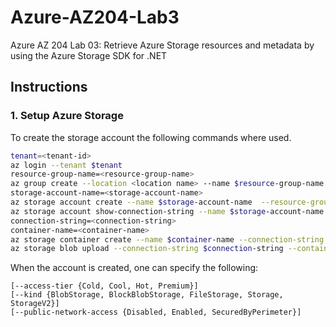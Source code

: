# Azure-AZ204-Lab3
Azure AZ 204 Lab 03: Retrieve Azure Storage resources and metadata by using the Azure Storage SDK for .NET

## Instructions

### 1. Setup Azure Storage

To create the storage account the following commands where used.

```bash
tenant=<tenant-id>
az login --tenant $tenant
resource-group-name=<resource-group-name>
az group create --location <location name> --name $resource-group-name
storage-account-name=<storage-account-name>
az storage account create --name $storage-account-name  --resource-group <resource group name> --sku Standard_LRS
az storage account show-connection-string --name $storage-account-name -g <resource group name>
connection-string=<connection-string>
container-name=<container-name>
az storage container create --name $container-name --connection-string $connection-string --resource-group $resource-group-name
az storage blob upload --connection-string $connection-string --container-name $container-name --file <file path>
```

When the account is created, one can specify the following:

```
[--access-tier {Cold, Cool, Hot, Premium}]
[--kind {BlobStorage, BlockBlobStorage, FileStorage, Storage, StorageV2}]
[--public-network-access {Disabled, Enabled, SecuredByPerimeter}]
```

